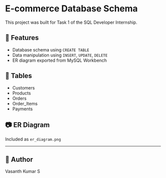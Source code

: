 # E-commerce Database Schema

This project was built for Task 1 of the SQL Developer Internship.

## 🔧 Features
- Database schema using `CREATE TABLE`
- Data manipulation using `INSERT`, `UPDATE`, `DELETE`
- ER diagram exported from MySQL Workbench

## 📁 Tables
- Customers
- Products
- Orders
- Order_Items
- Payments

## 📷 ER Diagram
Included as `er_diagram.png`

---

## 👤 Author
Vasanth Kumar S
